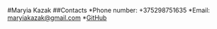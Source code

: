 #Maryia Kazak
##Contacts
*Phone number: +375298751635
*Email: maryiakazak@gmail.com
*[GitHub](https://github.com/mashuniax)

